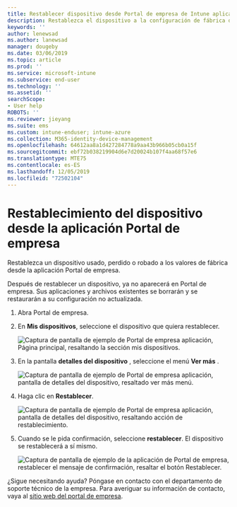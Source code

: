 ```yaml
---
title: Restablecer dispositivo desde Portal de empresa de Intune aplicación | Microsoft Docs
description: Restablezca el dispositivo a la configuración de fábrica desde Portal de empresa para Windows 10.
keywords: ''
author: lenewsad
ms.author: lanewsad
manager: dougeby
ms.date: 03/06/2019
ms.topic: article
ms.prod: ''
ms.service: microsoft-intune
ms.subservice: end-user
ms.technology: ''
ms.assetid: ''
searchScope:
- User help
ROBOTS: ''
ms.reviewer: jieyang
ms.suite: ems
ms.custom: intune-enduser; intune-azure
ms.collection: M365-identity-device-management
ms.openlocfilehash: 64612aa8a1d427284778a9aa43b966b05cb0a15f
ms.sourcegitcommit: ebf72b038219904d6e7d20024b107f4aa68f57e6
ms.translationtype: MTE75
ms.contentlocale: es-ES
ms.lasthandoff: 12/05/2019
ms.locfileid: "72502104"
---
```

# <a name="reset-device-from-the-company-portal-app"></a>Restablecimiento del dispositivo desde la aplicación Portal de empresa  

Restablezca un dispositivo usado, perdido o robado a los valores de fábrica desde la aplicación Portal de empresa.  

Después de restablecer un dispositivo, ya no aparecerá en Portal de empresa. Sus aplicaciones y archivos existentes se borrarán y se restaurarán a su configuración no actualizada.  


1. Abra Portal de empresa.  
2. En **Mis dispositivos**, seleccione el dispositivo que quiera restablecer.   

    ![Captura de pantalla de ejemplo de Portal de empresa aplicación, Página principal, resaltando la sección mis dispositivos.](./media/1802-cp-app-windows-home.png)  

3. En la pantalla **detalles del dispositivo** , seleccione el menú **Ver más** .  

    ![Captura de pantalla de ejemplo de Portal de empresa aplicación, pantalla de detalles del dispositivo, resaltado ver más menú.](./media/1802-cp-app-windows-device-details.png)  

4. Haga clic en **Restablecer**.  

     ![Captura de pantalla de ejemplo de Portal de empresa aplicación, pantalla de detalles del dispositivo, resaltando acción de restablecimiento. ](./media/1802-cp-app-windows-device-details-reset.png)  

5. Cuando se le pida confirmación, seleccione **restablecer**. El dispositivo se restablecerá a sí mismo.  

     ![Captura de pantalla de ejemplo de la aplicación de Portal de empresa, restablecer el mensaje de confirmación, resaltar el botón Restablecer. ](./media/1802-cp-app-windows-reset-confirm.png)  

¿Sigue necesitando ayuda? Póngase en contacto con el departamento de soporte técnico de la empresa. Para averiguar su información de contacto, vaya al [sitio web del portal de empresa](https://go.microsoft.com/fwlink/?linkid=2010980).  
